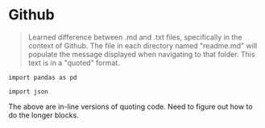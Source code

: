 # Github

> Learned difference between .md and .txt files, specifically in the context of Github.
> The file in each directory named "readme.md" will populate the message displayed when navigating to that folder.
> This text is in a "quoted" format.

`import pandas as pd`

`import json`

The above are in-line versions of quoting code. Need to figure out how to do the longer blocks.
